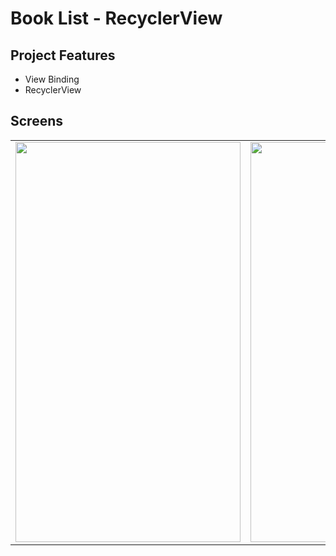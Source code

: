 # Book List - RecyclerView

## Project Features
- View Binding
- RecyclerView

## Screens

<table>
  <tr>
    <td><img src="https://raw.githubusercontent.com/yurtseven/recyclerview/master/Screenshot/Screenshot_20220925_231830.png" height="640" width="360"></td>
    <td><img src="https://raw.githubusercontent.com/yurtseven/recyclerview/master/Screenshot/Screenshot_20220925_232000.png" height="640" width="360"></td>
  </tr>
</table>
